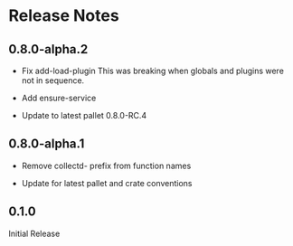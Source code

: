 # Release Notes

## 0.8.0-alpha.2

- Fix add-load-plugin
  This was breaking when globals and plugins were not in sequence.

- Add ensure-service

- Update to latest pallet 0.8.0-RC.4

## 0.8.0-alpha.1

- Remove collectd- prefix from function names

- Update for latest pallet and crate conventions


## 0.1.0

Initial Release
